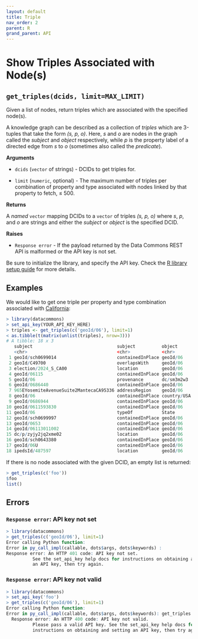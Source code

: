 ```yaml
---
layout: default
title: Triple
nav_order: 2
parent: R
grand_parent: API
---
```


# Show Triples Associated with Node(s)

## `get_triples(dcids, limit=MAX_LIMIT)`

Given a list of nodes, return triples which are associated with the specified
node(s).

A knowledge graph can be described as a collection of *triples* which are
3-tuples that take the form *(s, p, o)*. Here, *s* and *o* are nodes in the
graph called the *subject* and *object* respectively, while *p* is the property
label of a directed edge from *s* to *o* (sometimes also called the *predicate*).

**Arguments**

* `dcids` (`vector` of strings) - DCIDs to get triples for.

* `limit` (`numeric`, optional) - The maximum number of triples per combination of
    property and type associated with nodes linked by that property to fetch,
    ≤ 500.

**Returns**

A *named* `vector` mapping DCIDs to a `vector` of triples *(s, p, o)* where *s*, *p*, and *o* are
strings and either the *subject* or *object* is the specified DCID.

**Raises**

* `Response error` - If the payload returned by the Data Commons REST API is malformed or the API key is not set.

Be sure to initialize the library, and specify the API key. Check the [R library setup guide](/api/r/) for more details.

## Examples

We would like to get one triple per property and type combination associated with
[California](https://browser.datacommons.org/kg?dcid=geoId/06):

```r
> library(datacommons)
> set_api_key(YOUR_API_KEY_HERE)
> triples <- get_triples(c('geoId/06'), limit=1)
< as.tibble(t(matrix(unlist(triples), nrow=3)))
# A tibble: 18 x 3
   subject                                subject          object         
   <chr>                                  <chr>            <chr>      
 1 geoId/sch0699014                       containedInPlace geoId/06   
 2 geoId/C49700                           overlapsWith     geoId/06   
 3 election/2024_S_CA00                   location         geoId/06   
 4 geoId/06115                            containedInPlace geoId/06   
 5 geoId/06                               provenance       dc/sm3m2w3 
 6 geoId/0686440                          containedInPlace geoId/06   
 7 965EYosemiteAvenueSuite2MantecaCA95336 addressRegion    geoId/06   
 8 geoId/06                               containedInPlace country/USA
 9 geoId/0686944                          containedInPlace geoId/06   
10 geoId/0611593830                       containedInPlace geoId/06   
11 geoId/06                               typeOf           State      
12 geoId/sch0699997                       containedInPlace geoId/06   
13 geoId/0653                             containedInPlace geoId/06   
14 geoId/06113011002                      containedInPlace geoId/06   
15 dc/p/zyjy2jq2xme02                     location         geoId/06   
16 geoId/sch0643380                       containedInPlace geoId/06   
17 geoId/06U                              containedInPlace geoId/06   
18 ipedsId/487597                         location         geoId/06  
```

If there is no node associated with the given DCID, an empty list is returned:

```r
> get_triples(c('foo'))
$foo
list()
```

## Errors

### `Response error`: API key not set

```r
> library(datacommons)
> get_triples(c('geoId/06'), limit=1)
Error calling Python function:
Error in py_call_impl(callable, dots$args, dots$keywords) : 
Response error: An HTTP 401 code: API key not set.
          See the set_api_key help docs for instructions on obtaining and setting
          an API key, then try again.
```

### `Response error`: API key not valid

```r
> library(datacommons)
> set_api_key('foo')
> get_triples(c('geoId/06'), limit=1)
Error calling Python function:
Error in py_call_impl(callable, dots$args, dots$keywords): get_triples
  Response error: An HTTP 400 code: API key not valid.
          Please pass a valid API key. See the set_api_key help docs for
          instructions on obtaining and setting an API key, then try again.
```
